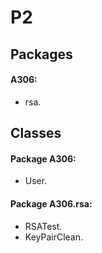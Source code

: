 # P2

## Packages
#### A306:
- rsa.

## Classes
#### Package A306:
- User.

#### Package A306.rsa:
- RSATest.
- KeyPairClean.
